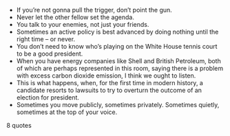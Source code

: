  - If you’re not gonna pull the trigger, don’t point the gun.
 - Never let the other fellow set the agenda.
 - You talk to your enemies, not just your friends.
 - Sometimes an active policy is best advanced by doing nothing until the right time – or never.
 - You don’t need to know who’s playing on the White House tennis court to be a good president.
 - When you have energy companies like Shell and British Petroleum, both of which are perhaps represented in this room, saying there is a problem with excess carbon dioxide emission, I think we ought to listen.
 - This is what happens, when, for the first time in modern history, a candidate resorts to lawsuits to try to overturn the outcome of an election for president.
 - Sometimes you move publicly, sometimes privately. Sometimes quietly, sometimes at the top of your voice.

8 quotes